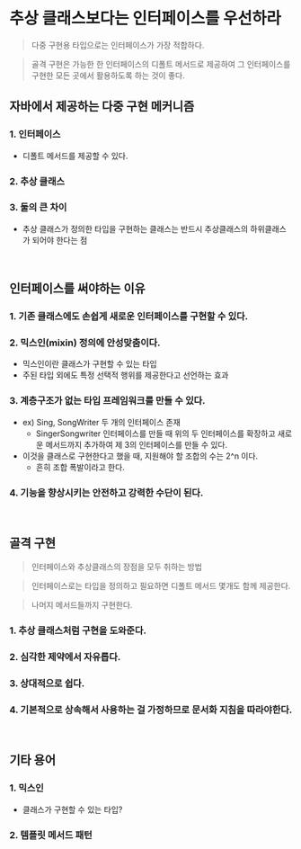 # 추상 클래스보다는 인터페이스를 우선하라
> 다중 구현용 타입으로는 인터페이스가 가장 적합하다.

> 골격 구현은 가능한 한 인터페이스의 디폴트 메서드로 제공하여 그 인터페이스를 구현한 모든 곳에서 활용하도록 하는 것이 좋다.

## 자바에서 제공하는 다중 구현 메커니즘
### 1. 인터페이스
- 디폴트 메서드를 제공할 수 있다.
### 2. 추상 클래스 
### 3. 둘의 큰 차이
- 추상 클래스가 정의한 타입을 구현하는 클래스는 반드시 추상클래스의 하위클래스가 되어야 한다는 점

</br>

## 인터페이스를 써야하는 이유
### 1. 기존 클래스에도 손쉽게 새로운 인터페이스를 구현할 수 있다.

### 2. 믹스인(mixin) 정의에 안성맞춤이다.
- 믹스인이란 클래스가 구현할 수 있는 타입
- 주된 타입 외에도 특정 선택적 행위를 제공한다고 선언하는 효과

### 3. 계층구조가 없는 타입 프레임워크를 만들 수 있다.
- ex) Sing, SongWriter 두 개의 인터페이스 존재 
  - SingerSongwriter 인터페이스를 만들 때 위의 두 인터페이스를 확장하고 새로운 메서드까지 추가하여 제 3의 인터페이스를 만들 수 있다.
- 이것을 클래스로 구현한다고 했을 때, 지원해야 할 조합의 수는 2^n 이다. 
  - 흔히 조합 폭발이라고 한다.

### 4. 기능을 향상시키는 안전하고 강력한 수단이 된다.

</br>

## 골격 구현
> 인터페이스와 추상클래스의 장점을 모두 취하는 방법

> 인터페이스로는 타입을 정의하고 필요하면 디폴트 메서드 
몇개도 함께 제공한다.

> 나머지 메서드들까지 구현한다.
### 1. 추상 클래스처럼 구현을 도와준다.
### 2. 심각한 제약에서 자유롭다. 
### 3. 상대적으로 쉽다. 
### 4. 기본적으로 상속해서 사용하는 걸 가정하므로 문서화 지침을 따라야한다.





</br>

## 기타 용어
### 1. 믹스인 
- 클래스가 구현할 수 있는 타입?

### 2. 템플릿 메서드 패턴
